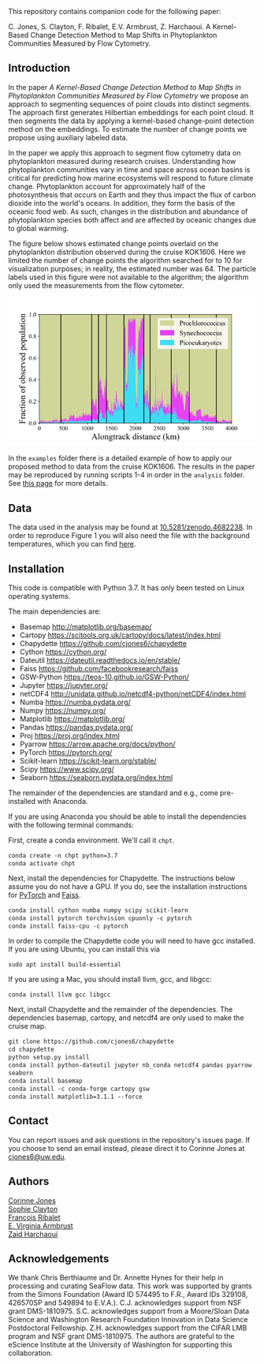 This repository contains companion code for the following paper:

C. Jones, S. Clayton, F. Ribalet, E.V. Armbrust, Z. Harchaoui. A Kernel-Based Change Detection Method to Map Shifts in Phytoplankton Communities Measured by Flow Cytometry.  

Introduction
-----------------
In the paper *A Kernel-Based Change Detection Method to Map Shifts in Phytoplankton Communities Measured by Flow Cytometry* we propose an approach to segmenting sequences of point clouds into distinct segments. The approach first generates Hilbertian embeddings for each point cloud. It then segments the data by applying a kernel-based change-point detection method on the embeddings. To estimate the number of change points we propose using auxiliary labeled data.

In the paper we apply this approach to segment flow cytometry data on phytoplankton measured during research cruises. Understanding how phytoplankton communities vary in time and space across ocean basins is critical for predicting how marine ecosystems will respond to future climate change. Phytoplankton account for approximately half of the photosynthesis that occurs on Earth and they thus impact the flux of carbon dioxide into the world's oceans. In addition, they form the basis of the oceanic food web. As such, changes in the distribution and abundance of phytoplankton species both affect and are affected by oceanic changes due to global warming.

The figure below shows estimated change points overlaid on the phytoplankton distribution observed during the cruise KOK1606. Here we limited the number of change points the algorithm searched for to 10 for visualization purposes; in reality, the estimated number was 64. The particle labels used in this figure were not available to the algorithm; the algorithm only used the measurements from the flow cytometer.

![](plots/KOK1606.png)

In the `examples` folder there is a detailed example of how to apply our proposed method to data from the cruise KOK1606. The results in the paper may be reproduced by running scripts 1-4 in order in the `analysis` folder. See [this page](how_to_reproduce_results.md) for more details.

Data
-----------------
The data used in the analysis may be found at [10.5281/zenodo.4682238](https://doi.org/10.5281/zenodo.4682238). In order to reproduce Figure 1 you will also need the file with the background temperatures, which you can find [here](https://psl.noaa.gov/repository/entry/show?entryid=synth%3Ae570c8f9-ec09-4e89-93b4-babd5651e7a9%3AL25vYWEub2lzc3QudjIuaGlnaHJlcy9zc3QuZGF5Lm1lYW4uMjAxNi52Mi5uYw%3D%3D).


Installation
-----------------
This code is compatible with Python 3.7. It has only been tested on Linux operating systems.

The main dependencies are:

* Basemap http://matplotlib.org/basemap/
* Cartopy https://scitools.org.uk/cartopy/docs/latest/index.html
* Chapydette https://github.com/cjones6/chapydette
* Cython https://cython.org/
* Dateutil https://dateutil.readthedocs.io/en/stable/
* Faiss https://github.com/facebookresearch/faiss
* GSW-Python https://teos-10.github.io/GSW-Python/
* Jupyter https://jupyter.org/
* netCDF4 http://unidata.github.io/netcdf4-python/netCDF4/index.html
* Numba https://numba.pydata.org/
* Numpy https://numpy.org/
* Matplotlib https://matplotlib.org/
* Pandas https://pandas.pydata.org/
* Proj https://proj.org/index.html
* Pyarrow https://arrow.apache.org/docs/python/
* PyTorch https://pytorch.org/
* Scikit-learn https://scikit-learn.org/stable/
* Scipy https://www.scipy.org/
* Seaborn https://seaborn.pydata.org/index.html

The remainder of the dependencies are standard and e.g., come pre-installed with Anaconda. 

If you are using Anaconda you should be able to install the dependencies with the following terminal commands:

First, create a conda environment. We'll call it `chpt`.
```
conda create -n chpt python=3.7
conda activate chpt
```

Next, install the dependencies for Chapydette. The instructions below assume you do not have a GPU. If you do, see the installation instructions for [PyTorch](https://pytorch.org/) and [Faiss](https://github.com/facebookresearch/faiss/blob/master/INSTALL.md).
```
conda install cython numba numpy scipy scikit-learn
conda install pytorch torchvision cpuonly -c pytorch
conda install faiss-cpu -c pytorch
```
In order to compile the Chapydette code you will need to have gcc installed. If you are using Ubuntu, you can install this via
```
sudo apt install build-essential
```
If you are using a Mac, you should install llvm, gcc, and libgcc:
```
conda install llvm gcc libgcc
```

Next, install Chapydette and the remainder of the dependencies. The dependencies basemap, cartopy, and netcdf4 are only used to make the cruise map.
```
git clone https://github.com/cjones6/chapydette  
cd chapydette  
python setup.py install
conda install python-dateutil jupyter nb_conda netcdf4 pandas pyarrow seaborn
conda install basemap
conda install -c conda-forge cartopy gsw
conda install matplotlib=3.1.1 --force
```

Contact
-----------------
You can report issues and ask questions in the repository's issues page. If you choose to send an email instead, please direct it to Corinne Jones at cjones6@uw.edu.

Authors
-----------------
[Corinne Jones](https://www.stat.washington.edu/people/cjones6/)  
[Sophie Clayton](https://www.sophieclayton.com/)  
[François Ribalet](https://armbrustlab.ocean.washington.edu/people/ribalet/)  
[E. Virginia Armbrust](https://armbrustlab.ocean.washington.edu/people/armbrust/)  
[Zaid Harchaoui](http://faculty.washington.edu/zaid/)  

Acknowledgements
-----------------
We thank Chris Berthiaume and Dr. Annette Hynes for their help in processing and curating SeaFlow data. This work was supported by grants from the Simons Foundation (Award ID 574495 to F.R., Award IDs 329108, 426570SP and 549894 to E.V.A.). C.J. acknowledges support from NSF grant DMS-1810975. S.C. acknowledges support from a Moore/Sloan Data Science and Washington Research Foundation Innovation in Data Science Postdoctoral Fellowship. Z.H. acknowledges support from the CIFAR LMB program and NSF grant DMS-1810975. The authors are grateful to the eScience Institute at the University of Washington for supporting this collaboration.
